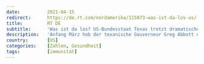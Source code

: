 ```yaml
---
date:          2021-04-15
redirect:      https://de.rt.com/nordamerika/115873-was-ist-da-los-us/
title:         RT DE
subtitle:      'Was ist da los? US-Bundesstaat Texas trotzt dramatischen Corona-Prophezeiungen'
description:   'Anfang März hob der texanische Gouverneur Greg Abbott die verbliebenen Corona-Beschränkungen auf. Der prophezeite rasante Anstieg der "Infektionszahlen" blieb jedoch aus. Stattdessen verzeichnet Texas fallende Zahlen. Sogar eine "Herdenimmunität" sieht Abbott bald erreicht.'
country:       [US]
categories:    [Zahlen, Gesundheit]
tags:          [immunität]
---
```

